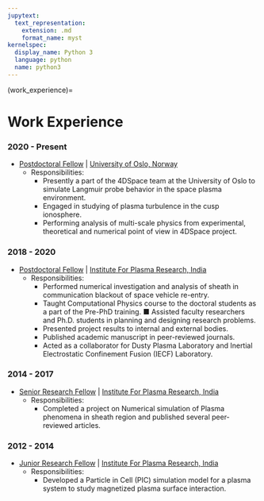 ```yaml
---
jupytext:
  text_representation:
    extension: .md
    format_name: myst
kernelspec:
  display_name: Python 3
  language: python
  name: python3
---
```


(work_experience)=

# Work Experience

### 2020 - Present
- [Postdoctoral Fellow](https://www.mn.uio.no/fysikk/english/people/aca/sadhi/index.html) | [University of Oslo, Norway](https://www.uio.no/english/)
  - Responsibilities:
    - Presently a part of the 4DSpace team at the University of Oslo to simulate Langmuir probe behavior in the space plasma environment.
    - Engaged in studying of plasma turbulence in the cusp ionosphere.
    - Performing analysis of multi-scale physics from experimental, theoretical and numerical point of view in 4DSpace project.

### 2018 - 2020
- [Postdoctoral Fellow](http://www.cppipr.res.in/tsl.html) | [Institute For Plasma Research, India](http://www.ipr.res.in/)
  - Responsibilities:
    - Performed numerical investigation and analysis of sheath in communication blackout of space vehicle re-entry.
    - Taught Computational Physics course to the doctoral students as a part of the Pre-PhD training. ■ Assisted faculty researchers and Ph.D. students in planning and designing research problems.
    - Presented project results to internal and external bodies.
    - Published academic manuscript in peer-reviewed journals.
    - Acted as a collaborator for Dusty Plasma Laboratory and Inertial Electrostatic Confinement Fusion (IECF) Laboratory.
### 2014 - 2017
- [Senior Research Fellow](http://www.cppipr.res.in/tsl.html) | [Institute For Plasma Research, India](http://www.ipr.res.in/)
  - Responsibilities:
    - Completed a project on Numerical simulation of Plasma phenomena in sheath region and published several peer-reviewed articles.
### 2012 - 2014
- [Junior Research Fellow](http://www.cppipr.res.in/tsl.html) | [Institute For Plasma Research, India](http://www.ipr.res.in/)
  - Responsibilities:
    - Developed a Particle in Cell (PIC) simulation model for a plasma system to study magnetized plasma surface interaction.

<!-- ```{figure} /_static/lecture_specific/about_py/python_vs_matlab.png
:scale: 72%
``` -->
